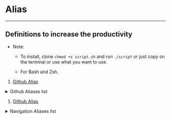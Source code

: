 # Alias
---
## Definitions to increase the productivity

*   Note:
    * To install, clone `chmod +x script.sh` and run `./script` or just copy on the terminal or use what you want to use.

    * For Bash and Zsh.

1. [Github Alias](./github/script.sh)
<details>
<summary>Github Aliases list</summary>

```bash
#Base
 alias gc="git clone" #write the link of the repository after of this
 alias ga="git add ."
 alias gcom="git commit -m" #write the commit after
 alias gp="git push"
 alias gpuom="git push -u origin main"
 alias gpuod="git push -u origin dev"
 #Habitual
 alias gs="git status"
 alias gl="git log --online --graph --decorate"
 alias gco="git checkout" #write the branch name
 alias gcb="git checkout -b" #change the branch creating
 alias gd="git diff"
 #Pull & fetch
 alias gpl="git pull"
 alias gf="git fetch"
```

</details>

1. [Github Alias](./navigation/script.sh)
<details>
<summary>Navigation Aliases list</summary>

```bash
alias ..="cd .."
alias ...="cd ../.."
alias ....="cd ../../.."
alias ~="cd ~"
alias c="clear"
alias ll="ls -lh"
alias la="ls -A"
alias l="ls -CF"
```

</details>